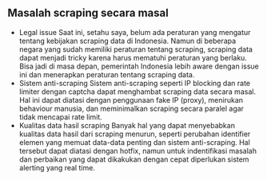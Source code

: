 ## Masalah scraping secara masal
- Legal issue
    Saat ini, setahu saya, belum ada peraturan yang mengatur tentang kebijakan scraping data di Indonesia. Namun di beberapa negara yang sudah memiliki peraturan tentang scraping, scraping data dapat menjadi tricky karena harus mematuhi peraturan yang berlaku. Bisa jadi di masa depan, pemerintah Indonesia lebih aware dengan issue ini dan menerapkan peraturan tentang scraping data.
- Sistem anti-scraping
    Sistem anti-scraping seperti IP blocking dan rate limiter dengan captcha dapat menghambat scraping data secara masal. Hal ini dapat diatasi dengan penggunaan fake IP (proxy), menirukan behaviour manusia, dan meminimalkan scraping secara paralel agar tidak mencapai rate limit.
- Kualitas data hasil scraping
    Banyak hal yang dapat menyebabkan kualitas data hasil dari scraping menurun, seperti perubahan identifier elemen yang memuat data-data penting dan sistem anti-scraping. Hal tersebut dapat diatasi dengan hotfix, namun untuk indentifikasi masalah dan perbaikan yang dapat dikakukan dengan cepat diperlukan sistem alerting yang real time.